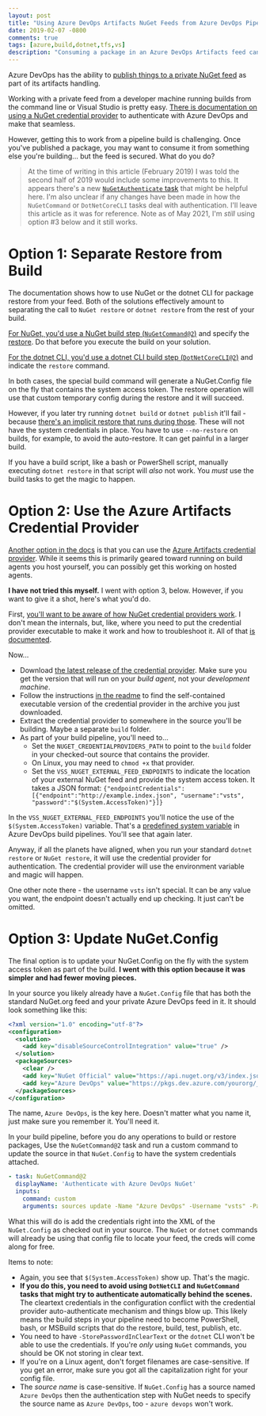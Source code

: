 ```yaml
---
layout: post
title: "Using Azure DevOps Artifacts NuGet Feeds from Azure DevOps Pipeline Builds"
date: 2019-02-07 -0800
comments: true
tags: [azure,build,dotnet,tfs,vs]
description: "Consuming a package in an Azure DevOps Artifacts feed can be painful in an Azure DevOps build pipeline. Here's how."
---
```


Azure DevOps has the ability to [publish things to a private NuGet feed](https://docs.microsoft.com/en-us/azure/devops/pipelines/artifacts/nuget?toc=%2Fazure%2Fdevops%2Fartifacts%2Ftoc.json&view=azure-devops&tabs=yaml) as part of its artifacts handling.

Working with a private feed from a developer machine running builds from the command line or Visual Studio is pretty easy. [There is documentation on using a NuGet credential provider](https://docs.microsoft.com/en-us/azure/devops/artifacts/nuget/nuget-exe?view=azure-devops&tabs=new-nav) to authenticate with Azure DevOps and make that seamless.

However, getting this to work from a pipeline build is challenging. Once you've published a package, you may want to consume it from something else you're building... but the feed is secured. What do you do?

> At the time of writing in this article (February 2019) I was told the second half of 2019 would include some improvements to this. It appears there's a new [`NuGetAuthenticate` task](https://docs.microsoft.com/en-us/azure/devops/pipelines/tasks/package/nuget-authenticate?view=azure-devops) that might be helpful here. I'm also unclear if any changes have been made in how the `NuGetCommand` or `DotNetCoreCLI` tasks deal with authentication. I'll leave this article as it was for reference. Note as of May 2021, I'm _still_ using option #3 below and it still works.

# Option 1: Separate Restore from Build

The documentation shows how to use NuGet or the dotnet CLI for package restore from your feed. Both of the solutions effectively amount to separating the call to `NuGet restore` or `dotnet restore` from the rest of your build.

[For NuGet, you'd use a NuGet build step (`NuGetCommand@2`)](https://docs.microsoft.com/en-us/azure/devops/pipelines/packages/nuget-restore?view=azure-devops) and specify the [restore](https://docs.microsoft.com/en-us/azure/devops/pipelines/tasks/package/nuget?view=azure-devops). Do that before you execute the build on your solution.

[For the dotnet CLI, you'd use a dotnet CLI build step (`DotNetCoreCLI@2`)](https://docs.microsoft.com/en-us/azure/devops/pipelines/tasks/build/dotnet-core?view=azure-devops) and indicate the `restore` command.

In both cases, the special build command will generate a NuGet.Config file on the fly that contains the system access token. The restore operation will use that custom temporary config during the restore and it will succeed.

However, if you later try running `dotnet build` or `dotnet publish` it'll fail - because [there's an implicit restore that runs during those](https://docs.microsoft.com/en-us/azure/devops/pipelines/tasks/build/dotnet-core?view=azure-devops#why-is-my-build-or-publish-step-failing-to-restore-packages). These will not have the system credentials in place. You have to use `--no-restore` on builds, for example, to avoid the auto-restore. It can get painful in a larger build.

If you have a build script, like a bash or PowerShell script, manually executing `dotnet restore` in that script will _also_ not work. You _must_ use the build tasks to get the magic to happen.

# Option 2: Use the Azure Artifacts Credential Provider

[Another option in the docs](https://docs.microsoft.com/en-us/azure/devops/artifacts/nuget/dotnet-exe?view=azure-devops#on-build-machines-and-in-non-interactive-scenarios) is that you can use the [Azure Artifacts credential provider](https://github.com/Microsoft/artifacts-credprovider). While it seems this is primarily geared toward running on build agents you host yourself, you can possibly get this working on hosted agents.

**I have not tried this myself.** I went with option 3, below. However, if you want to give it a shot, here's what you'd do.

First, [you'll want to be aware of how NuGet credential providers work](https://docs.microsoft.com/en-us/nuget/reference/extensibility/nuget-exe-credential-providers). I don't mean the internals, but, like, where you need to put the credential provider executable to make it work and how to troubleshoot it. All of that [is documented](https://docs.microsoft.com/en-us/nuget/reference/extensibility/nuget-exe-credential-providers).

Now...

- Download [the latest release of the credential provider](https://github.com/Microsoft/artifacts-credprovider/releases). Make sure you get the version that will run on your _build agent_, not your _development machine_.
- Follow the instructions [in the readme](https://github.com/Microsoft/artifacts-credprovider/blob/master/README.md) to find the self-contained executable version of the credential provider in the archive you just downloaded.
- Extract the credential provider to somewhere in the source you'll be building. Maybe a separate `build` folder.
- As part of your build pipeline, you'll need to...
  - Set the `NUGET_CREDENTIALPROVIDERS_PATH` to point to the `build` folder in your checked-out source that contains the provider.
  - On Linux, you may need to `chmod +x` that provider.
  - Set the `VSS_NUGET_EXTERNAL_FEED_ENDPOINTS` to indicate the location of your external NuGet feed and provide the system access token. It takes a JSON format: `{"endpointCredentials": [{"endpoint":"http://example.index.json", "username":"vsts", "password":"$(System.AccessToken)"}]}`

In the `VSS_NUGET_EXTERNAL_FEED_ENDPOINTS` you'll notice the use of the `$(System.AccessToken)` variable. That's a [predefined system variable](https://docs.microsoft.com/en-us/azure/devops/pipelines/build/variables?view=azure-devops#system-variables) in Azure DevOps build pipelines. You'll see that again later.

Anyway, if all the planets have aligned, when you run your standard `dotnet restore` or `NuGet restore`, it will use the credential provider for authentication. The credential provider will use the environment variable and magic will happen.

One other note there - the username `vsts` isn't special. It can be any value you want, the endpoint doesn't actually end up checking. It just can't be omitted.

# Option 3: Update NuGet.Config

The final option is to update your NuGet.Config on the fly with the system access token as part of the build. **I went with this option because it was simpler and had fewer moving pieces.**

In your source you likely already have a `NuGet.Config` file that has both the standard NuGet.org feed and your private Azure DevOps feed in it. It should look something like this:

```xml
<?xml version="1.0" encoding="utf-8"?>
<configuration>
  <solution>
    <add key="disableSourceControlIntegration" value="true" />
  </solution>
  <packageSources>
    <clear />
    <add key="NuGet Official" value="https://api.nuget.org/v3/index.json" protocolVersion="3" />
    <add key="Azure DevOps" value="https://pkgs.dev.azure.com/yourorg/_packaging/yourfeed/nuget/v3/index.json" protocolVersion="3" />
  </packageSources>
</configuration>
```

The name, `Azure DevOps`, is the key here. Doesn't matter what you name it, just make sure you remember it. You'll need it.

In your build pipeline, before you do any operations to build or restore packages, Use the `NuGetCommand@2` task and run a custom command to update the source in that `NuGet.Config` to have the system credentials attached.

```yaml
- task: NuGetCommand@2
  displayName: 'Authenticate with Azure DevOps NuGet'
  inputs:
    command: custom
    arguments: sources update -Name "Azure DevOps" -Username "vsts" -Password "$(System.AccessToken)" -StorePasswordInClearText -ConfigFile ./NuGet.Config
```

What this will do is add the credentials right into the XML of the `NuGet.Config` as checked out in your source. The `NuGet` or `dotnet` commands will already be using that config file to locate your feed, the creds will come along for free.

Items to note:

- Again, you see that `$(System.AccessToken)` show up. That's the magic.
- **If you do this, you need to avoid using `DotNetCLI` and `NuGetCommand` tasks that might try to authenticate automatically behind the scenes.** The cleartext credentials in the configuration conflict with the credential provider auto-authenticate mechanism and things blow up. This likely means the build steps in your pipeline need to become PowerShell, bash, or MSBuild scripts that do the restore, build, test, publish, etc.
- You need to have `-StorePasswordInClearText` or the `dotnet` CLI won't be able to use the credentials. If you're _only_ using `NuGet` commands, you should be OK not storing in clear text.
- If you're on a Linux agent, don't forget filenames are case-sensitive. If you get an error, make sure you got all the capitalization right for your config file.
- The _source name_ is case-sensitive. If `NuGet.Config` has a source named `Azure DevOps` then the authentication step with NuGet needs to specify the source name as `Azure DevOps`, too - `azure devops` won't work.
